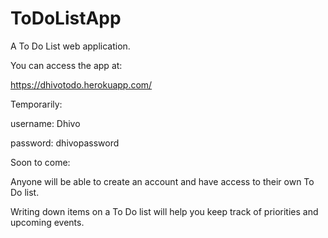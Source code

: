 # ToDoListApp
A To Do List web application.


You can access the app at:

https://dhivotodo.herokuapp.com/


Temporarily: 

username: Dhivo

password: dhivopassword


Soon to come:

Anyone will be able to create an account and have access to their own To Do list. 

Writing down items on a To Do list will help you keep track of priorities and upcoming events. 

